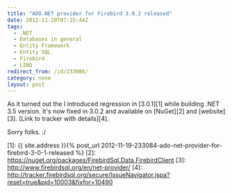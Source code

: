 ```yaml
---
title: "ADO.NET provider for Firebird 3.0.2 released"
date: 2012-11-20T07:15:44Z
tags:
  - .NET
  - Databases in general
  - Entity Framework
  - Entity SQL
  - Firebird
  - LINQ
redirect_from: /id/233086/
category: none
layout: post
---
```

As it turned out the I introduced regression in [3.0.1][1] while building .NET 3.5 version. It's now fixed in 3.0.2 and available on [NuGet][2] and [website][3]. [Link to tracker with details][4].

Sorry folks. :/

[1]: {{ site.address }}{% post_url 2012-11-19-233084-ado-net-provider-for-firebird-3-0-1-released %}
[2]: https://nuget.org/packages/FirebirdSql.Data.FirebirdClient
[3]: http://www.firebirdsql.org/en/net-provider/
[4]: http://tracker.firebirdsql.org/secure/IssueNavigator.jspa?reset=true&pid=10003&fixfor=10490